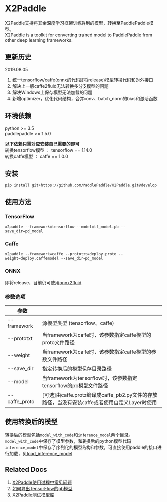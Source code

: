 # X2Paddle
X2Paddle支持将其余深度学习框架训练得到的模型，转换至PaddlePaddle模型。  
X2Paddle is a toolkit for converting trained model to PaddlePaddle from other deep learning frameworks.

## 更新历史
2019.08.05
1. 统一tensorflow/caffe(onnx的代码即将release)模型转换代码和对外接口
2. 解决上一版caffe2fluid无法转换多分支模型的问题
3. 解决Windows上保存模型无法加载的问题
4. 新增optimizer，优化代码结构，合并conv、batch_norm的bias和激活函数

## 环境依赖

python >= 3.5  
paddlepaddle >= 1.5.0  

**以下依赖只需对应安装自己需要的即可**  
转换tensorflow模型 ： tensorflow == 1.14.0  
转换caffe模型 ： caffe == 1.0.0  

## 安装
```
pip install git+https://github.com/PaddlePaddle/X2Paddle.git@develop
```

## 使用方法
### TensorFlow
```
x2paddle --framework=tensorflow --model=tf_model.pb --save_dir=pd_model
```
### Caffe
```
x2paddle --framework=caffe --prototxt=deploy.proto --weight=deploy.caffemodel --save_dir=pd_model
```
### ONNX
即将release，目前仍可使用[onnx2fluid](https://github.com/PaddlePaddle/X2Paddle/tree/master/onnx2fluid)

### 参数选项
| 参数 | |
|----------|--------------|
|--framework | 源模型类型 (tensorflow、caffe) |
|--prototxt | 当framework为caffe时，该参数指定caffe模型的proto文件路径 |
|--weight | 当framework为caffe时，该参数指定caffe模型的参数文件路径 |
|--save_dir | 指定转换后的模型保存目录路径 |
|--model | 当framework为tensorflow时，该参数指定tensorflow的pb模型文件路径 |
|--caffe_proto | [可选]由caffe.proto编译成caffe_pb2.py文件的存放路径，当没有安装caffe或者使用自定义Layer时使用 |

## 使用转换后的模型
转换后的模型包括`model_with_code`和`inference_model`两个目录。  
`model_with_code`中保存了模型参数，和转换后的python模型代码  
`inference_model`中保存了序列化的模型结构和参数，可直接使用paddle的接口进行加载，见[load_inference_model](https://www.paddlepaddle.org.cn/documentation/docs/zh/1.5/api_guides/low_level/inference.html#api-guide-inference)

## Related Docs
1. [X2Paddle使用过程中常见问题](Q&A.md)  
2. [如何导出TensorFlow的pb模型](export_tf_model.md)
3. [X2Paddle测试模型库](test_model_zoo.md)
